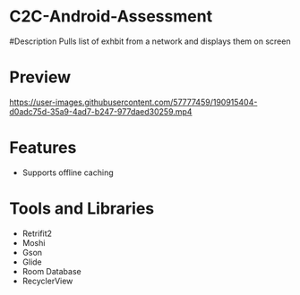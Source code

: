 # C2C-Android-Assessment

#Description
Pulls list of exhbit from a network and displays them on screen

# Preview

https://user-images.githubusercontent.com/57777459/190915404-d0adc75d-35a9-4ad7-b247-977daed30259.mp4

# Features
* Supports offline caching

# Tools and Libraries
* Retrifit2
* Moshi
* Gson
* Glide
* Room Database
* RecyclerView
